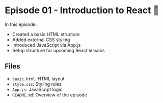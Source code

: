# Episode 01 - Introduction to React 🚀

In this episode:
- Created a basic HTML structure
- Added external CSS styling
- Introduced JavaScript via App.js
- Setup structure for upcoming React lessons

## Files
- `basic.html`: HTML layout
- `style.css`: Styling rules
- `App.js`: JavaScript logic
- `README.md`: Overview of the episode
